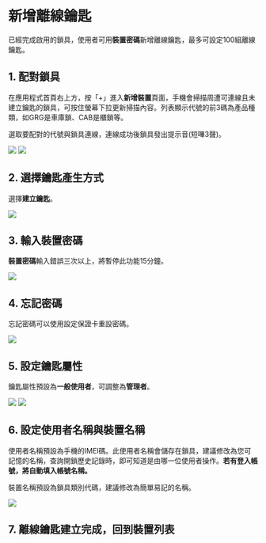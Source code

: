 # 新增離線鑰匙

已經完成啟用的鎖具，使用者可用**裝置密碼**新增離線鑰匙，最多可設定100組離線鑰匙。

## 1. 配對鎖具 <a id="pairing-lock"></a>

在應用程式首頁右上方，按「+」進入**新增裝置**頁面，手機會掃描周遭可連線且未建立鑰匙的鎖具，可按住螢幕下拉更新掃描內容。列表顯示代號的前3碼為產品種類，如GRG是車庫鎖、CAB是櫃鎖等。

選取要配對的代號與鎖具連線，連線成功後鎖具發出提示音\(短嗶3聲\)。

![](../.gitbook/assets/screenshot_2018-12-20-14-44-52-375_com.userstar.phonekey.png) ![](../.gitbook/assets/screenshot_2018-12-21-10-37-31-514_com.userstar.phonekey.png)

## 2. 選擇鑰匙產生方式 <a id="options-for-the-key-generation"></a>

選擇**建立鑰匙**。

![](../.gitbook/assets/screenshot_2018-12-20-17-23-24-129_com.userstar.phonekey.png)

## 3. 輸入裝置密碼 <a id="input-device-password"></a>

**裝置密碼**輸入錯誤三次以上，將暫停此功能15分鐘。

![](../.gitbook/assets/screenshot_2018-12-21-10-56-50-158_com.userstar.phonekey.png)

## 4. 忘記密碼 <a id="forget-password"></a>

忘記密碼可以使用設定保證卡重設密碼。

![](../.gitbook/assets/screenshot_2018-12-20-17-22-47-532_com.userstar.phonekey.png)

## 5. 設定鑰匙屬性 <a id="choose-key-type"></a>

鑰匙屬性預設為**一般使用者**，可調整為**管理者**。

![](../.gitbook/assets/screenshot_2018-12-20-17-23-51-007_com.userstar.phonekey.png) ![](../.gitbook/assets/screenshot_2020-03-10-16-38-45-383_com.userstar.phonekey.png)

## 6. 設定使用者名稱與裝置名稱 <a id="set-user-name-and-device-name"></a>

使用者名稱預設為手機的IMEI碼。此使用者名稱會儲存在鎖具，建議修改為您可記憶的名稱，查詢開鎖歷史記錄時，即可知道是由哪一位使用者操作。**若有登入帳號，將自動填入帳號名稱。**

裝置名稱預設為鎖具類別代碼，建議修改為簡單易記的名稱。

![](../.gitbook/assets/screenshot_2018-12-21-16-03-45-666_com.userstar.phonekey.png)

## 7. 離線鑰匙建立完成，回到裝置列表 <a id="complete-offline-key-establishment-return-to-the-device-list"></a>

